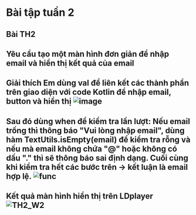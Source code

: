 # Bài tập tuần 2
## Bài TH2 
Yêu cầu tạo một màn hình đơn giản để nhập email và hiển thị kết quả của email
--- 
Giải thích
Em dùng val để liên kết các thành phần trên giao diện với code Kotlin để nhập email, button và hiển thị
![image](https://github.com/user-attachments/assets/44abdd19-3ae4-4d1c-ac59-c2c874de02aa)
---
Sau đó dùng when để kiểm tra lần lượt:
Nếu email trống thì thông báo "Vui lòng nhập email", dùng hàm TextUtils.isEmpty(email) để kiểm tra rỗng và nếu mà email không chứa "@" hoặc không có dấu "." thì sẽ thông báo sai định dạng. Cuối cùng khi kiểm tra hết các bước trên → kết luận là email hợp lệ.
![func](https://github.com/user-attachments/assets/aac2a404-f97b-40e3-a8d8-ba2c75d908a4)
---
Kết quả màn hình hiển thị trên LDplayer
![TH2_W2](https://github.com/user-attachments/assets/bb12f568-9f77-4fb0-97c7-50a78e13df55)
---

